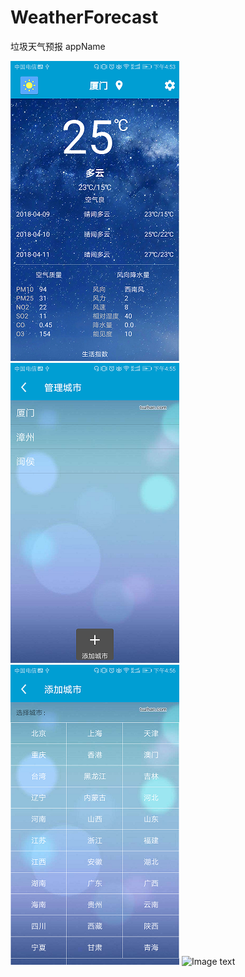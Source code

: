 # WeatherForecast
垃圾天气预报
appName

![Image text](https://raw.githubusercontent.com/DayorNight/WeatherForecast/master/app/src/main/res/mipmap-hdpi/img_1.png)
![Image text](https://raw.githubusercontent.com/DayorNight/WeatherForecast/master/app/src/main/res/mipmap-hdpi/img_2.png)
![Image text](https://raw.githubusercontent.com/DayorNight/WeatherForecast/master/app/src/main/res/mipmap-hdpi/img_3.png)
![Image text](https://raw.githubusercontent.com/DayorNight/WeatherForecast/master/app/src/main/res/mipmap-hdpi/img_4.png)

